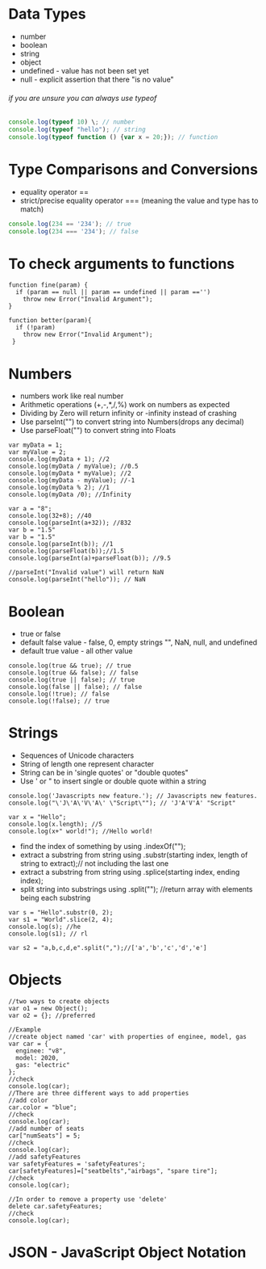 # Data Types
* number
* boolean
* string
* object
* undefined - value has not been set yet
* null - explicit assertion that there "is no value"

###### if you are unsure you can always use typeof
```Node.js
console.log(typeof 10) \; // number
console.log(typeof "hello"); // string 
console.log(typeof function () {var x = 20;}); // function
```

# Type Comparisons and Conversions
* equality operator ==
* strict/precise equality operator === (meaning the value and type has to match)



```Node.js
console.log(234 == '234'); // true
console.log(234 === '234'); // false
```

# To check arguments to functions 
```
function fine(param) {
  if (param == null || param == undefined || param =='')
    throw new Error("Invalid Argument");
}

function better(param){
  if (!param)
    throw new Error("Invalid Argument");
 }
 ```
 
# Numbers
* numbers work like real number 
* Arithmetic operations (+,-,*,/,%) work on numbers as expected
* Dividing by Zero will return infinity or -infinity instead of crashing
* Use parseInt("") to convert string into Numbers(drops any decimal)
* Use parseFloat("") to convert string into Floats
```
var myData = 1; 
var myValue = 2; 
console.log(myData + 1); //2
console.log(myData / myValue); //0.5
console.log(myData * myValue); //2
console.log(myData - myValue); //-1
console.log(myData % 2); //1
console.log(myData /0); //Infinity

var a = "8";
console.log(32+8); //40
console.log(parseInt(a+32)); //832
var b = "1.5"
var b = "1.5"
console.log(parseInt(b)); //1
console.log(parseFloat(b));//1.5
console.log(parseInt(a)+parseFloat(b)); //9.5

//parseInt("Invalid value") will return NaN
console.log(parseInt("hello")); // NaN
```

# Boolean
* true or false
* default false value - false, 0, empty strings "", NaN, null, and undefined 
* default true value - all other value
```
console.log(true && true); // true 
console.log(true && false); // false 
console.log(true || false); // true 
console.log(false || false); // false 
console.log(!true); // false 
console.log(!false); // true 
```

# Strings 
* Sequences of Unicode characters
* String of length one represent character
* String can be in 'single quotes' or "double quotes"
* Use \' or \" to insert single or double quote within a string
```
console.log('Javascripts new feature.'); // Javascripts new features.
console.log("\'J\'A\'V\'A\' \"Script\""); // 'J'A'V'A' "Script"

var x = "Hello";
console.log(x.length); //5
console.log(x+" world!"); //Hello world!
```
* find the index of something by using .indexOf("");
* extract a substring from string using .substr(starting index, length of string to extract);// not including the last one
* extract a substring from string using .splice(starting index, ending index);
* split string into substrings using .split(""); //return array with elements being each substring
```
var s = "Hello".substr(0, 2);
var s1 = "World".slice(2, 4);
console.log(s); //he
console.log(s1); // rl

var s2 = "a,b,c,d,e".split(",");//['a','b','c','d','e']
```

# Objects
```
//two ways to create objects
var o1 = new Object();
var o2 = {}; //preferred

//Example
//create object named 'car' with properties of enginee, model, gas
var car = {
  enginee: "v8",
  model: 2020,
  gas: "electric"
};
//check
console.log(car);
//There are three different ways to add properties
//add color
car.color = "blue";
//check
console.log(car);
//add number of seats
car["numSeats"] = 5;
//check
console.log(car);
//add safetyFeatures
var safetyFeatures = 'safetyFeatures';
car[safetyFeatures]=["seatbelts","airbags", "spare tire"];
//check
console.log(car);

//In order to remove a property use 'delete'
delete car.safetyFeatures;
//check
console.log(car);
```

# JSON - JavaScript Object Notation 

 
